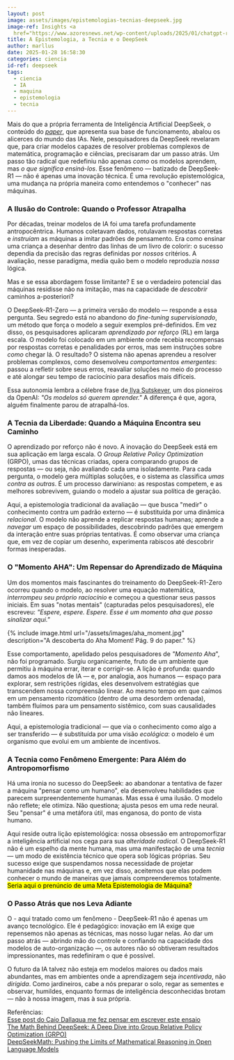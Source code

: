 ```yaml
---
layout: post
image: assets/images/epistemologias-tecnias-deepseek.jpg
image-ref: Insights <a
  href="https://www.azoresnews.net/wp-content/uploads/2025/01/chatgpt-robots.png">robóticos</a>
title: A Epistemologia, a Tecnia e o DeepSeek
author: marllus
date: 2025-01-28 16:58:30
categories: ciencia
id-ref: deepseek
tags:
  - ciencia
  - IA
  - maquina
  - epistemologia
  - tecnia
---
```

Mais do que a própria ferramenta de Inteligência Artificial DeepSeek, o conteúdo do *[paper](https://github.com/deepseek-ai/DeepSeek-R1/blob/main/DeepSeek_R1.pdf)*, que apresenta sua base de funcionamento, abalou os alicerces do mundo das IAs. Nele, pesquisadores da DeepSeek revelaram que, para criar modelos capazes de resolver problemas complexos de matemática, programação e ciências, precisaram dar um passo atrás. Um passo tão radical que redefiniu não apenas *como* os modelos aprendem, mas *o que significa ensiná-los*. Esse fenômeno — batizado de DeepSeek-R1 — não é apenas uma inovação técnica. É uma revolução epistemológica, uma mudança na própria maneira como entendemos o "conhecer" nas máquinas.

### A Ilusão do Controle: Quando o Professor Atrapalha

Por décadas, treinar modelos de IA foi uma tarefa profundamente antropocêntrica. Humanos coletavam dados, rotulavam respostas corretas e *instruíam* as máquinas a imitar padrões de pensamento. Era como ensinar uma criança a desenhar dentro das linhas de um livro de colorir: o sucesso dependia da precisão das regras definidas por *nossos* critérios. A avaliação, nesse paradigma, media quão bem o modelo reproduzia *nossa* lógica.

Mas e se essa abordagem fosse limitante? E se o verdadeiro potencial das máquinas residisse não na imitação, mas na capacidade de *descobrir* caminhos a-posteriori?

O DeepSeek-R1-Zero — a primeira versão do modelo — responde a essa pergunta. Seu segredo está no abandono do *fine-tuning supervisionado*, um método que força o modelo a seguir exemplos pré-definidos. Em vez disso, os pesquisadores aplicaram *aprendizado por reforço* (RL) em larga escala. O modelo foi colocado em um ambiente onde recebia recompensas por respostas corretas e penalidades por erros, mas sem instruções sobre *como* chegar lá. O resultado? O sistema não apenas aprendeu a resolver problemas complexos, como desenvolveu *comportamentos emergentes*: passou a refletir sobre seus erros, reavaliar soluções no meio do processo e até alongar seu tempo de raciocínio para desafios mais difíceis.

Essa autonomia lembra a célebre frase de[ Ilya Sutskever](https://www.dwarkeshpatel.com/p/dario-amodei), um dos pioneiros da OpenAI: *"Os modelos só querem aprender."* A diferença é que, agora, alguém finalmente parou de atrapalhá-los.

### A Tecnia da Liberdade: Quando a Máquina Encontra seu Caminho

O aprendizado por reforço não é novo. A inovação do DeepSeek está em sua aplicação em larga escala. O *Group Relative Policy Optimization* (GRPO), umas das técnicas criadas, opera comparando grupos de respostas — ou seja, não avaliando cada uma isoladamente. Para cada pergunta, o modelo gera múltiplas soluções, e o sistema as classifica *umas contra as outras*. É um processo darwiniano: as respostas competem, e as melhores sobrevivem, guiando o modelo a ajustar sua política de geração.

Aqui, a epistemologia tradicional da avaliação — que busca "medir" o conhecimento contra um padrão externo — é substituída por uma dinâmica *relacional*. O modelo não aprende a replicar respostas humanas; aprende a *navegar* um espaço de possibilidades, descobrindo padrões que emergem da interação entre suas próprias tentativas. É como observar uma criança que, em vez de copiar um desenho, experimenta rabiscos até descobrir formas inesperadas.

### O "Momento AHA": Um Repensar do Aprendizado de Máquina

Um dos momentos mais fascinantes do treinamento do DeepSeek-R1-Zero ocorreu quando o modelo, ao resolver uma equação matemática, *interrompeu seu próprio raciocínio* e começou a questionar seus passos iniciais. Em suas "notas mentais" (capturadas pelos pesquisadores), ele escreveu: *"Espere, espere. Espere. Esse é um momento aha que posso sinalizar aqui."*

{% include image.html url="/assets/images/aha_moment.jpg" description="A descoberta do Aha Moment! Pág. 9 do paper." %} <br>

Esse comportamento, apelidado pelos pesquisadores de *"Momento Aha*", não foi programado. Surgiu organicamente, fruto de um ambiente que permitiu à máquina errar, iterar e corrigir-se. A lição é profunda: quando damos aos modelos de IA — e, por analogia, aos humanos — espaço para explorar, sem restrições rígidas, eles desenvolvem estratégias que transcendem nossa compreensão linear. Ao mesmo tempo em que caímos em um pensamento rizomático (dentro de uma desordem ordenada), também fluímos para um pensamento sistêmico, com suas causalidades não lineares.

Aqui, a epistemologia tradicional — que via o conhecimento como algo a ser transferido — é substituída por uma visão *ecológica*: o modelo é um organismo que evolui em um ambiente de incentivos.

### A Tecnia como Fenômeno Emergente: Para Além do Antropomorfismo

Há uma ironia no sucesso do DeepSeek: ao abandonar a tentativa de fazer a máquina "pensar como um humano", ela desenvolveu habilidades que parecem surpreendentemente humanas. Mas essa é uma ilusão. O modelo não reflete; ele otimiza. Não questiona; ajusta pesos em uma rede neural. Seu "pensar" é uma metáfora útil, mas enganosa, do ponto de vista humano.

Aqui reside outra lição epistemológica: nossa obsessão em antropomorfizar a inteligência artificial nos cega para sua *alteridade radical*. O DeepSeek-R1 não é um espelho da mente humana, mas uma manifestação de uma *tecnia* — um modo de existência técnico que opera sob lógicas próprias. Seu sucesso exige que suspendamos nossa necessidade de projetar humanidade nas máquinas e, em vez disso, aceitemos que elas podem conhecer o mundo de maneiras que jamais compreenderemos totalmente. <mark>Seria aqui o prenúncio de uma Meta Epistemologia de Máquina?</mark>

### O Passo Atrás que nos Leva Adiante

O - aqui tratado como um fenômeno - DeepSeek-R1 não é apenas um avanço tecnológico. Ele é pedagógico: inovação em IA exige que repensemos não apenas as técnicas, mas nosso lugar nelas. Ao dar um passo atrás — abrindo mão do controle e confiando na capacidade dos modelos de auto-organização —, os autores não só obtiveram resultados impressionantes, mas redefiniram o que é possível.

O futuro da IA talvez não esteja em modelos maiores ou dados mais abundantes, mas em ambientes onde a aprendizagem seja *incentivada*, não *dirigida*. Como jardineiros, cabe a nós preparar o solo, regar as sementes e observar, humildes, enquanto formas de inteligência desconhecidas brotam — não à nossa imagem, mas à sua própria.

Referências:<br> 
[Esse post do Caio Dallaqua me fez pensar em escrever este ensaio](<https://www.linkedin.com/posts/caiodallaqua_o-ponto-mais-importante-no-artigo-do-deepseek-r1-activity-7289684689538207747-CahQ>)
<br>[The Math Behind DeepSeek: A Deep Dive into Group Relative Policy Optimization (GRPO)](<https://medium.com/@sahin.samia/the-math-behind-deepseek-a-deep-dive-into-group-relative-policy-optimization-grpo-8a75007491ba>)
[](https://medium.com/@sahin.samia/the-math-behind-deepseek-a-deep-dive-into-group-relative-policy-optimization-grpo-8a75007491ba)<br>
[DeepSeekMath: Pushing the Limits of Mathematical Reasoning in Open Language Models](https://arxiv.org/pdf/2402.03300)